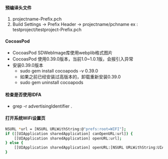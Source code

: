 #### 预编译头文件
1. projectname-Prefix.pch
2. Build Settings -> Prefix Header -> projectname/pchname
ex : testproject/testproject-Prefix.pch

#### CocoasPod 
* CocoasPod SDWebImage库使用webplib格式图片
* CocoasPod 使用0.39.0版本，当前1.0~1.0.1版，会报引入异常
* 安装0.39.0版本 
    * sudo gem install cocoapods -v 0.39.0
    * 如果之前已经安装过高版本的，卸载重新安装0.39.0
    * sudo gem uninstall cocoapods

#### 检查是否使用IDFA
* grep -r advertisingIdentifier . 

#### 打开系统WiFi设置页
``` bash
NSURL *url = [NSURL URLWithString:@"prefs:root=WIFI"];
if ([[UIApplication sharedApplication] canOpenURL:url]) {
    [[UIApplication sharedApplication] openURL:url];
} else {
    [[UIApplication sharedApplication] openURL:[NSURL URLWithString:UIApplicationOpenSettingsURLString]];
}
```
